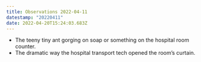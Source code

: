 ```yaml
---
title: Observations 2022-04-11
datestamp: "20220411"
date: 2022-04-20T15:24:03.683Z
---
```

- The teeny tiny ant gorging on soap or something on the hospital room counter.
- The dramatic way the hospital transport tech opened the room’s curtain.